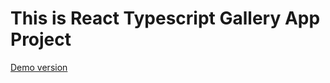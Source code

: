 # This is React Typescript Gallery App Project

[Demo version](https://sidardzmitry.github.io/react-typescript-gallery-app)
